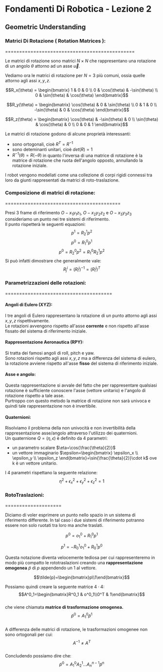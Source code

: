 <script type="text/javascript"
  src="https://cdnjs.cloudflare.com/ajax/libs/mathjax/2.7.0/MathJax.js?config=TeX-AMS_CHTML">
</script>
<script type="text/x-mathjax-config">
  MathJax.Hub.Config({
    tex2jax: {
      inlineMath: [['$','$'], ['\\(','\\)']],
      processEscapes: true},
      jax: ["input/TeX","input/MathML","input/AsciiMath","output/CommonHTML"],
      extensions: ["tex2jax.js","mml2jax.js","asciimath2jax.js","MathMenu.js","MathZoom.js","AssistiveMML.js", "[Contrib]/a11y/accessibility-menu.js"],
      TeX: {
      extensions: ["AMSmath.js","AMSsymbols.js","noErrors.js","noUndefined.js"],
      equationNumbers: {
      autoNumber: "AMS"
      }
    }
  });
</script>

Fondamenti Di Robotica - Lezione 2
==================================

## Geometric Understanding

### Matrici Di Rotazione ( Rotation Matrices ):
==============================================

Le matrici di rotazione sono matrici $N \times N$ che rappresentano una rotazione di un angolo $\theta$ attorno ad un asse $\vec{u}$.  

Vediamo ora le matrici di rotazione per $N=3$ più comuni, ossia quelle attorno agli assi $x,y,z$.  

$$R_x(\theta) = \begin{bmatrix} 1 & 0 & 0 \\ 0 & \cos(\theta) & -\sin(\theta) \\ 0 & \sin(\theta) & \cos(\theta) \end{bmatrix}$$

$$R_y(\theta) = \begin{bmatrix} \cos(\theta) & 0 & \sin(\theta) \\ 0 & 1 & 0 \\ -\sin(\theta) & 0 & \cos(\theta) \end{bmatrix}$$

$$R_z(\theta) = \begin{bmatrix} \cos(\theta) & -\sin(\theta) & 0 \\ \sin(\theta) & \cos(\theta) & 0 \\ 0 & 0 & 1 \end{bmatrix}$$


Le matrici di rotazione godono di alcune proprietà interessanti:
- sono ortogonali, cioè $R^T = R^{-1}$
- sono deteminanti unitari, cioè $det(R) = 1$
- $R^{-1}(\theta) = R(-\theta)$ in quanto l'inversa di una matrice di rotazione è la matrice di rotazione che ruota dell'angolo opposto, annullando la rotazione iniziale.  

I robot vengono modellati come una collezione di corpi rigidi connessi tra loro da giunti rappresentati da matrici di roto-traslazione.  

### Composizione di matrici di rotazione:
=========================================

Presi 3 frame di riferimento $O-x_1y_1z_1$, $O-x_2y_2z_2$ e $O-x_3y_3z_3$ consideriamo un punto nei tre sistemi di riferimento.  
Il punto rispetterà le seguenti equazioni:  
$$p^1=R^1_2p^2$$
$$p^0=R^0_1p^1$$
$$p^0=R^0_2p^2=R^0_1R^1_2p^2$$
Si può infatti dimostrare che generalmente vale:
$$R^i_j=(R^j_i)^{-1}=(R^j_i)^T$$  

### Parametrizzazioni delle rotazioni:
======================================

#### Angoli di Eulero (XYZ):

I tre angoli di Eulero rappresentano la rotazione di un punto attorno agli assi $x,y,z$ rispettivamente.  
Le rotazioni avvengono rispetto all'asse **corrente** e non rispetto all'asse fissato del sistema di riferimento iniziale.  

#### Rappresentazione Aeronautica (RPY):

Si tratta dei famosi angoli di roll, pitch e yaw.  
Sono rotazioni rispetto agli assi $x,y,z$ ma
a differenza del sistema di eulero, la rotazione avviene rispetto all'asse **fisso** del sistema di riferimento iniziale.  

#### Asse e angolo:

Questa rappresentazione si avvale del fatto che per rappresentare qualsiasi rotazione è sufficiente conoscere l'asse (vettore unitario) e l'angolo di rotazione rispetto a tale asse.  
Purtroppo con questo metodo la matrice di rotazione non sarà univoca e quindi tale rappresentazione non è invertibile.  

#### Quaternioni:

Risolviamo il problema della non univocità e non invertibilità della rappresentazione asse/angolo attraverso l'utilizzo dei quaternioni.  
Un quaternione $Q=(\eta, \epsilon)$ è definito da 4 parametri:  
- un parametro scalare $\eta=\cos{\frac{\theta}{2}}$  
- un vettore immaginario $\epsilon=\begin{bmatrix} \epsilon_x \\ \epsilon_y \\ \epsilon_z \end{bmatrix}=\sin{\frac{\theta}{2}}\cdot k$ ove k è un vettore unitario.  

I 4 parametri rispettano la seguente relazione:  
$$\eta^2+\epsilon_x^2+\epsilon_y^2+\epsilon_z^2=1$$  

### RotoTraslazioni:
====================

Diciamo di voler esprimere un punto nello spazio in un sistema di riferimento differente. In tal caso i due sistemi di riferimento potranno essere non solo ruotati tra loro ma anche traslati.  

$$p^0=o^0_1+R^0_1p^1$$

$$p^1=-R^1_0o^0_1+R^1_0p^0$$

Questa notazione diventa velocemente tediosa per cui rappresenteremo in modo più compatto le rototraslazioni creando una **rappresentazione omogenea**  $\tilde{p}$ di $p$ appendendo un $1$ al vettore.  

$$\tilde{p}=\begin{bmatrix}p\\1\end{bmatrix}$$  

Possiamo quindi creare la seguente matrice $4\cdot 4$:
$$A^0_1=\begin{bmatrix}R^0_1 & o^0_1\\0^T & 1\end{bmatrix}$$  
che viene chiamata **matrice di trasformazione omogenea.**  
$$\tilde{p}^0=A^0_1\tilde{p}^1$$  
A differenza delle matrici di rotazione, le trasformazioni omogenee non sono ortogonali per cui:  
$$A^{-1}\neq A^T$$  
Concludendo possiamo dire che:  
$$\tilde{p}^0=A^0_1A^1_2\dots A^{n-1}_{n}\tilde{p}^n$$  
